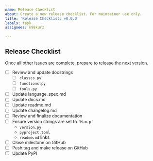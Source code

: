 ```yaml
---
name: Release Checklist
about: Create a new release checklist. For maintainer use only.
title: 'Release Checklist: v0.0.0'
labels: task
assignees: k98kurz

---
```


## Release Checklist

<!-- For maintainer use only. If you are not a maintainer, do not use this template. -->

Once all other issues are complete, prepare to release the next version.

- [ ] Review and update docstrings
  - [ ] `classes.py`
  - [ ] `functions.py`
  - [ ] `tools.py`
- [ ] Update language_spec.md
- [ ] Update docs.md
- [ ] Update readme.md
- [ ] Update changelog.md
- [ ] Review and finalize documentation
- [ ] Ensure version strings are set to `'M.m.p'`
  - `version.py`
  - `pyproject.toml`
  - `readme.md` links
- [ ] Close milestone on GitHub
- [ ] Push tag and make release on GitHub
- [ ] Update PyPI
